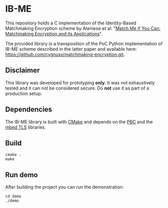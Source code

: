 # IB-ME
This repository holds a C implementation of the Identity-Based Matchmaking Encryption scheme by Ateniese et al: "[Match Me if You Can: Matchmaking Encryption and its Applications](https://eprint.iacr.org/2018/1094.pdf)".

The provided library is a transposition of the PoC Python implementation of IB-ME scheme described in the latter paper and available here: https://github.com/cygnusv/matchmaking-encryption.git.

## Disclaimer
This library was developed for prototyping **only**. It was not exhaustively tested and it can not be considered secure.
Do **not** use it as part of a production setup.

## Dependencies
The IB-ME library is built with [CMake](https://cmake.org/) and depends on the [PBC](https://crypto.stanford.edu/pbc/) and the [mbed TLS](https://tls.mbed.org/) libraries.

## Build
    cmake .
    make

## Run demo
After building the project you can run the demonstration:

    cd demo
    ./demo